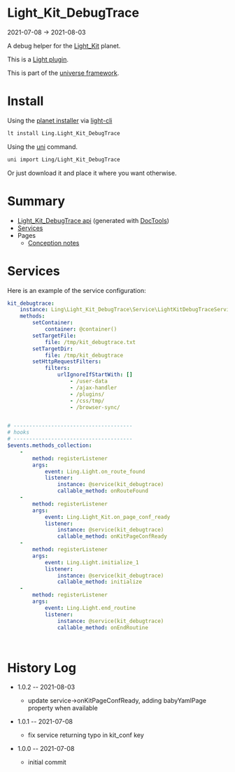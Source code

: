 Light_Kit_DebugTrace
===========
2021-07-08 -> 2021-08-03



A debug helper for the [Light_Kit](https://github.com/lingtalfi/Light_Kit) planet.


This is a [Light plugin](https://github.com/lingtalfi/Light/blob/master/doc/pages/plugin.md).

This is part of the [universe framework](https://github.com/karayabin/universe-snapshot).


Install
==========

Using the [planet installer](https://github.com/lingtalfi/Light_PlanetInstaller) via [light-cli](https://github.com/lingtalfi/Light_Cli)
```bash
lt install Ling.Light_Kit_DebugTrace
```

Using the [uni](https://github.com/lingtalfi/universe-naive-importer) command.
```bash
uni import Ling/Light_Kit_DebugTrace
```

Or just download it and place it where you want otherwise.






Summary
===========
- [Light_Kit_DebugTrace api](https://github.com/lingtalfi/Light_Kit_DebugTrace/blob/master/doc/api/Ling/Light_Kit_DebugTrace.md) (generated with [DocTools](https://github.com/lingtalfi/DocTools))
- [Services](#services)
- Pages
    - [Conception notes](https://github.com/lingtalfi/Light_Kit_DebugTrace/blob/master/doc/pages/conception-notes.md)






Services
=========


Here is an example of the service configuration:

```yaml
kit_debugtrace:
    instance: Ling\Light_Kit_DebugTrace\Service\LightKitDebugTraceService
    methods:
        setContainer:
            container: @container()
        setTargetFile:
            file: /tmp/kit_debugtrace.txt
        setTargetDir:
            file: /tmp/kit_debugtrace
        setHttpRequestFilters:
            filters:
                urlIgnoreIfStartWith: []
                    - /user-data
                    - /ajax-handler
                    - /plugins/
                    - /css/tmp/
                    - /browser-sync/


# --------------------------------------
# hooks
# --------------------------------------
$events.methods_collection:
    -
        method: registerListener
        args:
            event: Ling.Light.on_route_found
            listener:
                instance: @service(kit_debugtrace)
                callable_method: onRouteFound
    -
        method: registerListener
        args:
            event: Ling.Light_Kit.on_page_conf_ready
            listener:
                instance: @service(kit_debugtrace)
                callable_method: onKitPageConfReady
    -
        method: registerListener
        args:
            event: Ling.Light.initialize_1
            listener:
                instance: @service(kit_debugtrace)
                callable_method: initialize
    -
        method: registerListener
        args:
            event: Ling.Light.end_routine
            listener:
                instance: @service(kit_debugtrace)
                callable_method: onEndRoutine




```



History Log
=============

- 1.0.2 -- 2021-08-03

    - update service->onKitPageConfReady, adding babyYamlPage property when available
  
- 1.0.1 -- 2021-07-08

    - fix service returning typo in kit_conf key 
  
- 1.0.0 -- 2021-07-08

    - initial commit